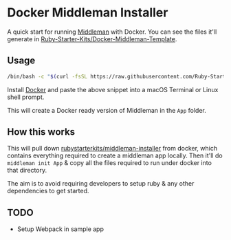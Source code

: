 # Docker Middleman Installer

A quick start for running [Middleman](https://middlemanapp.com/) with Docker. You can see the files it'll generate in [Ruby-Starter-Kits/Docker-Middleman-Template](https://github.com/Ruby-Starter-Kits/Docker-Middleman-Template).

## Usage

```bash
/bin/bash -c "$(curl -fsSL https://raw.githubusercontent.com/Ruby-Starter-Kits/Docker-Middleman-Installer/master/installer.sh)"
```

Install [Docker](https://hub.docker.com/editions/community/docker-ce-desktop-mac/) and paste the above snippet into a macOS Terminal or Linux shell prompt.

This will create a Docker ready version of Middleman in the `App` folder.

## How this works

This will pull down [rubystarterkits/middleman-installer](https://hub.docker.com/repository/docker/rubystarterkits/middleman-installer/general) from docker, which contains everything required to create a middleman app locally. Then it'll do `middleman init App` & copy all the files required to run under docker into that directory.

The aim is to avoid requiring developers to setup ruby & any other dependencies to get started.

## TODO

* Setup Webpack in sample app
